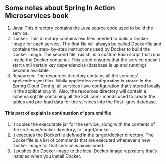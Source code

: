 <h2>Some notes about Spring In Action Microservices book</h2>


<ol>
  <li>
      Java: This directory contains the Java source code used to build the service.
  </li>
  <li>
      Docker: This directory contains two files needed to build a Docker image for
      each service. The first file will always be called Dockerfile and contains the step-
      by-step instructions used by Docker to build the Docker image. The second file,
      run.sh, is a custom Bash script that runs inside the Docker container. This script
      ensures that the service doesn’t start until certain key dependencies (database is
      up and running) become available.
  </li>
  <li>
      Resources: The resources directory contains all the services’ application.yml
      files. While application configuration is stored in the Spring Cloud Config, all
      services have configuration that’s stored locally in the application.yml. Also, the
      resources directory will contain a schema.sql file containing all the SQL com-
      mands used to create the tables and pre-load data for the services into the Post-
      gres database.
  </li>
</ol>

<h4>This part of explain is continuation of pom.xml file</h4>

<ol>
  <li>
    It copies the executable jar for the service, along with the contents of the src/ main/docker directory, to target/docker.   </li>
  <li>
    It executes the Dockerfile defined in the target/docker directory. The Dockerfile is a list of commands that are executed       whenever a new Docker image for that service is provisioned.
  </li>
  <li>
    It pushes the Docker image to the local Docker image repository that’s installed when you install Docker.
  </li>
</ol>

